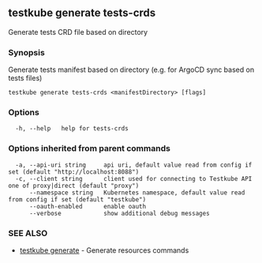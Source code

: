 ## testkube generate tests-crds

Generate tests CRD file based on directory

### Synopsis

Generate tests manifest based on directory (e.g. for ArgoCD sync based on tests files)

```
testkube generate tests-crds <manifestDirectory> [flags]
```

### Options

```
  -h, --help   help for tests-crds
```

### Options inherited from parent commands

```
  -a, --api-uri string     api uri, default value read from config if set (default "http://localhost:8088")
  -c, --client string      client used for connecting to Testkube API one of proxy|direct (default "proxy")
      --namespace string   Kubernetes namespace, default value read from config if set (default "testkube")
      --oauth-enabled      enable oauth
      --verbose            show additional debug messages
```

### SEE ALSO

* [testkube generate](testkube_generate.md)	 - Generate resources commands

